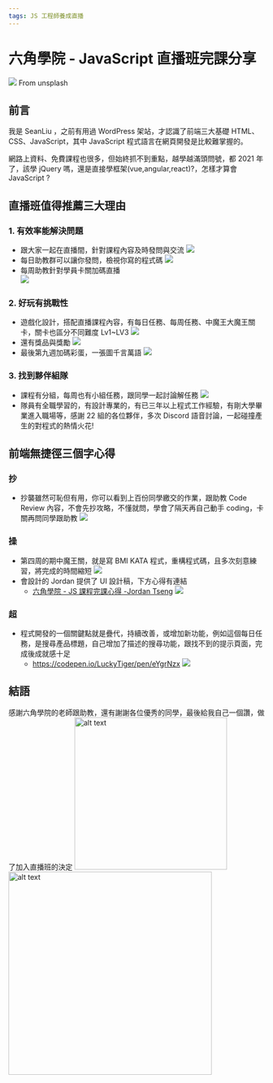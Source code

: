 ```yaml
---
tags: JS 工程師養成直播
---
```

# 六角學院 - JavaScript 直播班完課分享
![](https://i.imgur.com/ierfzQC.jpg)
From unsplash

## 前言
我是 SeanLiu ，之前有用過 WordPress 架站，才認識了前端三大基礎
HTML、CSS、JavaScript，其中 JavaScript 程式語言在網頁開發是比較難掌握的。

網路上資料、免費課程也很多，但始終抓不到重點，越學越滿頭問號，都 2021 年了，該學 jQuery 嗎，還是直接學框架(vue,angular,react)?，怎樣才算會 JavaScript ? 

## 直播班值得推薦三大理由
### 1. 有效率能解決問題
* 跟大家一起在直播間，針對課程內容及時發問與交流
![](https://i.imgur.com/tLXPSHO.png)
* 每日助教群可以讓你發問，檢視你寫的程式碼
![](https://i.imgur.com/fvkLhwF.png)
* 每周助教針對學員卡關加碼直播  
![](https://i.imgur.com/M3MFfxl.png)

### 2. 好玩有挑戰性
* 遊戲化設計，搭配直播課程內容，有每日任務、每周任務、中魔王大魔王關卡，關卡也區分不同難度 Lv1~LV3
![](https://i.imgur.com/pdM4CkB.png)
* 還有獎品與獎勵
![](https://i.imgur.com/yipliYI.png)
* 最後第九週加碼彩蛋，一張圖千言萬語
![](https://i.imgur.com/M071Lob.png)

### 3. 找到夥伴組隊
* 課程有分組，每周也有小組任務，跟同學一起討論解任務
![](https://i.imgur.com/p3aTVvg.png)
* 隊員有全職學習的，有設計專業的，有已三年以上程式工作經驗，有剛大學畢業進入職場等，感謝 22 組的各位夥伴，多次 Discord 語音討論，一起碰撞產生的對程式的熱情火花!

## 前端無捷徑三個字心得
### 抄
* 抄襲雖然可恥但有用，你可以看到上百份同學繳交的作業，跟助教 Code Review 內容，不會先抄攻略，不懂就問，學會了隔天再自己動手 coding，卡關再問同學跟助教
![](https://i.imgur.com/RMThpq0.png)

### 操
* 第四周的期中魔王關，就是寫 BMI KATA 程式，重構程式碼，且多次刻意練習，將完成的時間縮短
![](https://i.imgur.com/BU1uJxY.png)
* 會設計的 Jordan 提供了 UI 設計稿，下方心得有連結
    * [六角學院 - JS 課程完課心得 -Jordan Tseng](https://jordanttcdesign.medium.com/%E5%85%AD%E8%A7%92%E5%AD%B8%E9%99%A2-js-%E8%AA%B2%E7%A8%8B%E5%AE%8C%E8%AA%B2%E5%BF%83%E5%BE%97-b6dc4e5a4654)
![](https://i.imgur.com/bztSFAI.png)

### 超
* 程式開發的一個關鍵點就是疊代，持續改善，或增加新功能，例如這個每日任務，是搜尋產品標題，自己增加了描述的搜尋功能，跟找不到的提示頁面，完成後成就感十足  
   * https://codepen.io/LuckyTiger/pen/eYgrNzx
![](https://i.imgur.com/o3vIlw0.png)


## 結語
感謝六角學院的老師跟助教，還有謝謝各位優秀的同學，最後給我自己一個讚，做了加入直播班的決定
<img src="https://i.imgur.com/JQc0rse.png" alt="alt text" width="300" >
<img src="https://i.imgur.com/hufSxYb.png" alt="alt text" width="400" >



